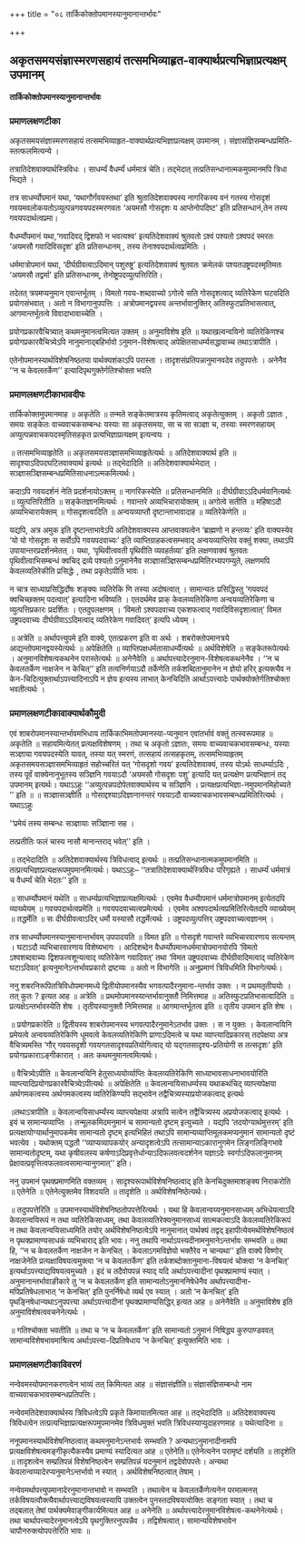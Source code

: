 +++
title = "०८ तार्किकोक्तोपमानस्यानुमानान्तर्भावः"

+++


## अकृतसमयसंज्ञास्मरणसहायं तत्समभिव्याहृत-वाक्यार्थप्रत्यभिज्ञाप्रत्यक्षम् उपमानम्

**तार्किकोक्तोपमानस्यानुमानान्तर्भावः** 

### **प्रमाणलक्षणटीका**

अकृतसमयसंज्ञास्मरणसहायं तत्समभिव्याहृत-वाक्यार्थप्रत्यभिज्ञाप्रत्यक्षम् उपमानम् । संज्ञासंज्ञिसम्बन्धप्रमिति-स्तत्फलमित्यन्ये ।

तत्रातिदेशवाक्यार्थस्त्रिविधः । साधर्म्यं वैधर्म्यं धर्ममात्रं चेति। तद्भेदात् तत्प्रतिसन्धानात्मकमुपमानमपि त्रिधा भिद्यते ।

तत्र साधर्म्योपमानं यथा, ‘यथागौर्गंवयस्तथा’ इति श्रुतातिदेशवाक्यस्य
नागरिकस्य वनं गतस्य गोसदृशं गवयमवलोकयतोऽव्युत्पन्नगवयपदस्मरणवतः ‘अयमसौ गोसदृशः य आप्तेनोपदिष्ट’ इति प्रतिसन्धानं,तेन तस्य गवयपदार्थत्वप्रमा।

वैधर्म्योपमानं यथा,‘गवादिवद् द्विशफो न भवत्यश्व’ इत्यतिदेशवाक्यं
श्रुतवतो ऽश्वं पश्यतो ऽश्वपदं स्मरतः ‘अयमसौ गवादिविसदृश’ इति प्रतिसन्धानम् , तस्य तेनाश्वपदार्थत्वप्रमितिः ।

धर्ममात्रोपमानं यथा, ‘दीर्घग्रीवत्वाऽदिमान् पशुरुष्ट्र’ इत्यतिदेशवाक्यं श्रुतवतः क्रमेलकं पश्यतउष्ट्रपदस्मृतिमतः ‘अयमसौ तद्वर्मा’ इति प्रतिसन्धानम्, तेनोष्ट्रपदव्युत्पत्तिरिति।

तदेतत् त्रयमप्यनुमान एवान्तर्भूतम् । विमतो गवय-शब्दवाच्यो ऽगोत्वे सति गोसदृशत्वाद् व्यतिरेेकेण घटवदिति प्रयोगसंभवात् । अतो न विभागानुपपत्तिः । अत्रोपमानद्वयस्य अन्तर्भावानुक्तिर् अतिस्फुटप्रतिभासत्वात्, आगमान्तर्भूतत्वे विवादाभावाच्चेति ।

प्रयोगप्रकारवैचित्र्यात् कथमनुमानत्वमित्यत उक्तम् ॥ अनुमाविशेष इति ॥ यथाखल्वन्वयिनो व्यतिरेकिणश्च प्रयोगप्रकारवैचित्र्येऽपि नानुमानाद्बहिर्भावो ऽनुमान-विशेषत्वाद् अपेक्षितसाधर्म्यसद्धावाच्च तथाऽत्रापीति ।

एतेनोपमानस्यार्थविशेषनिष्ठतया पार्थक्यशंकाऽपि परास्ता । तादृशसंप्रतिपन्नानुमानवदेव तदुपपत्तेः । अनेनैव ‘‘न च केवलतर्केण’’ इत्यादिपृथगुक्तेर्गतिश्चोक्ता भवति

### **प्रमाणलक्षणटीकाभावदीपः**

तार्किकोक्तमुपमानमाह ॥ अकृतेति ॥ तन्मते सङ्केतमात्रस्य कृतिमत्वाद् अकृतेत्युक्तम् । अकृतो ऽज्ञातः , समयः सङ्केतः वाच्यवाचकसम्बन्धः यस्याः सा अकृतसमया, सा च सा सञ्ज्ञा च, तस्याः स्मरणसहायम्
अव्युत्पन्नवाचकपदस्मृतिसहकृत प्रत्यभिज्ञाप्रत्यक्षम् इत्यन्वयः ।

॥ तत्समभिव्याहृतेति ॥ अकृतसमयसञ्ज्ञासमभिव्याहृतेत्यर्थः ॥ अतिदेशवाक्यार्थ इति ॥ सादृश्याऽदिपदघटितवाक्यार्थ इत्यर्थः ॥ तद्भेदादिति ॥ अतिदेशवाक्यार्थभेदात् । सञ्ज्ञासञ्ज्ञिसम्बन्धप्रमितिसाधनाऽत्मकमित्यर्थः।

कदाऽपि गवयदर्शनं नेति प्रदर्शनायोऽक्तम् ॥ नागरिकस्येति ॥ प्रतिसन्धानमिति ॥ दीर्घग्रीवाऽऽदिधर्मवानित्यर्थः ॥ व्युत्पत्तिरितीति ॥ सङ्केतज्ञानमित्यर्थः । गवान्तरे अव्यभिचारायोक्तम् ॥ अगोत्वे सतीति ॥ महिषाऽदौ अव्यभिचारायेक्तम् ॥ गोसदृशत्वादिति ॥ अन्वयव्याप्तौ
दृष्टान्ताभावादाह ॥ व्यतिरेकेणेति ॥

यद्यपि, अत्र अमुक इति दृष्टान्ताभावेऽपि अतिदेशवाक्यस्य आप्तवाक्यत्वेन ‘ब्राह्मणो न हन्तव्यः’ इति वाक्यस्येव ‘यो यो गोसदृशः स सर्वोऽपि गवयपदवाच्यः’ इति व्याप्तिग्राहकत्वसम्भवाद् अन्वयव्याप्तिरेव वक्तुं
शक्या, तथाऽपि उपायान्तरप्रदर्शनमेतत् । यथा, ‘पृथिवीत्ववती पृथिवीति व्यवहर्तव्या’ इति लक्षणवाक्यं श्रुतवतः पृथिवीत्वाभिसम्बन्धं क्वचिद् द्रव्ये पश्यतो ऽनुमानेनैव सञ्ज्ञासञ्ज्ञिसम्बन्धप्रमितिरभ्यपगम्युते, लक्षणमपि केवलव्यतिरेकीति प्रसिद्धेः , तथा प्रकृतेऽपीति भावः ।

न चात्र साध्याप्रसिद्धिर्दोषः शङ्क्यः व्यतिरेकि णि तस्या अदोषत्वात् । सामान्यतः प्रसिद्धिस्तु ‘गयवपदं क्वचिच्छक्तम् पदत्वात्’ इत्यादिना भविष्यति । एतदर्थमेव प्राक् केवलव्यतिरेकिणा अन्वयव्यतिरेकिणा च व्युत्पत्तिप्रकारः प्रदर्शितः । एतदुपलक्षणम् । ‘विमतो ऽश्वपदवाच्य एकशफत्वाद् गवादिविसदृशात्वात्’ विमत उष्ट्रपदवाच्यः दीर्घग्रीवाऽऽदिमत्वाद् व्यतिरेकेण गवादिवत्’ इत्यपि ध्येयम् ।

॥ अत्रेति ॥ अर्थापत्त्युपमे इति वाक्ये, एतत्प्रकरण इति वा अर्थः । शबरोक्तोपमानत्रये आद्यन्तोपमानद्वयस्येत्यर्थः ॥ अपेक्षितेति ॥ व्याप्तिपक्षधर्मतासाधर्म्येत्यर्थः ॥ अर्थविशेषेति ॥ सङ्केतरूपेत्यर्थः । अनुमानविशेषत्वकथनेन परास्तेत्यर्थः ॥ अनेनैवेति ॥ अर्थापत्त्यादेरनुमान-विशेषत्वकथनेनैव । ‘‘न च केवलतर्केण नाक्षजेन न केचित्’’ इति तत्वनिर्णयाऽदौ तर्केणेति तर्कशब्दितानुमानेन न ज्ञेयो हरिर् इत्यक्त्यैव न केन-चिदित्युक्तार्थाऽपत्त्यादिनाऽपि न ज्ञेय इत्यस्य लाभात् केनचिदिति आर्थाऽपत्त्यादेः पार्थक्योक्तेर्गतिश्चोक्ता भवतीत्यर्थः ।

### **प्रमाणलक्षणटीकावाक्यार्थकौमुदी**

एवं शाबरोपमानस्यान्तर्भावमभिधाय तार्किकाभिमतोपमानस्या-प्यनुमान एवांतर्भावं वक्तुं तत्स्वरूपमाह ॥ अकृतेति ॥ सहायमित्येतत् प्रत्यक्षविशेषणम् । तथा च अकृतो ऽज्ञातः, समयः वाच्यवाचकभावसम्बन्धः, यस्याः सञ्ज्ञाया गवयपदस्येति यावत्, तस्या यत् स्मरणं, तत्सहायं तत्सहकृतम्, तत्समभिव्याहृतम् अकृतसमयसञ्ज्ञासमभिव्याहृतं सहोच्चरितं यत् ‘गोसदृशो गवय’ इत्यतिदेशवाक्यं, तस्य योऽर्थः साधर्म्याऽदिः , तस्य पूर्वं वाक्येनानुभूतस्य सञ्ज्ञिनि गवयाऽदौ ‘अयमसौ गोसदृशः पशु’ इत्यादि यत् प्रत्यक्षेण प्रत्यभिज्ञानं तद् उपमानम् इत्यर्थः। यथाऽऽहुः ‘‘अव्युत्पन्नपदोपेतवाक्यार्थस्य च सञ्ज्ञिनि ।
प्रत्यक्षप्रत्यभिज्ञा-नमुपमानमिहोच्यते ’’ इति ॥ ॥ सञ्ज्ञासञ्ज्ञीति ॥ गोसाद्दश्याऽदिज्ञानानन्तरं गवयाऽदौ वाच्यवाचकभावसम्बन्धप्रमितिरित्यर्थः । यथाऽऽहुः

‘‘प्रमेयं तस्य सम्बन्धः सञ्ज्ञायाः सञ्ज्ञिाना सह ।

तत्प्रतीतिः फलं चास्य नासौ मानान्तराद् भवेत्’’ इति ।

॥ तद्भेदादिति ॥ अतिदेशवाक्यार्थस्य त्रिविधत्वाद् इत्यर्थः ॥ तत्प्रतिसन्धानात्मकमुपमानमिति ॥ तत्प्रत्यभिज्ञाप्रत्यक्षरूपमुपमानमित्यर्थः। यथाऽऽहुः– ‘‘तत्रातिदेशवाक्यार्थस्त्रिविधः परिगृह्यते । साधर्म्यं धर्ममात्रं च वैधर्म्यं चेति भेदतः’’ इति ॥

॥ साधर्म्योपमानं यथेति ॥ साधर्म्यप्रत्यभिज्ञाप्रत्यक्षमित्यर्थः । एवमेव वैधर्म्याेपमानं धर्ममात्रोपमानम् इत्येतदपि व्याख्येयम् ॥ गवयपदार्थत्वप्रमेति ॥ गवयपदवाच्यत्वप्रमेत्यर्थः । एवमेव अश्वपदार्थत्वप्रमितिरित्येतदपि व्याख्येयम् ॥ तद्धर्मेति ॥ सः दीर्घग्रीवत्वाऽदिर् धर्मो यस्यासौ तद्धर्मेत्यर्थः । उष्ट्रपदव्युत्पत्तिर्
उष्ट्रपदवाच्यत्वज्ञानम् ।

तत्र साधर्म्योपमानस्यानुमानान्तर्भावम् उपपादयति ॥ विमत इति ॥ गोसदृशे गवान्तरे व्यभिचारवारणाय सत्यन्तम् । घटाऽदौ व्यभिचारवारणाय विशेष्यभागः । आदिशब्देन वैधर्म्योपमानधर्ममात्रोपमानयोरपि ‘विमतो ऽश्वशब्दवाच्यः द्विशफत्वशून्यत्वाद् व्यतिरेकेण गवादिवत्’ तथा ‘विमत उष्ट्रपदवाच्यः दीर्घग्रीवादिमत्वाद् व्यतिरेकेण घटाऽदिवत्’ इत्यनुमानेऽन्तर्भावप्रकारो द्रष्टव्यः ॥ अतो न विभागेति ॥ अनुप्रमाणं त्रिविधमिति विभागेत्यर्थः।

ननु शबरनिरूपितत्रिविधोपमानमध्ये द्वितीयोपमानस्यैव भगवत्पादैरनुमाना-न्तर्भाव उक्तः । न प्रथमतृतीययोः । तत् कुतः ? इत्यत आह ॥ अत्रेति ॥ प्रथमोपमानस्यान्तर्भावानुक्तौ निमित्तमाह ॥ अतिस्फुटप्रतिभासत्वादिति ॥ प्रत्यक्षेऽन्तर्भावस्येति शेषः । तृतीयस्यानुक्तौ निमित्तमाह ॥ आगमान्तर्भूतत्व इति ॥ तृतीय उपमान इति शेषः ।

॥ प्रयोगप्रकारेति ॥ द्वितीयस्य शाबरोपमानस्य भगवत्पादैरनुमानेऽतर्भाव उक्तः । स न युक्तः । केवलान्वयिनि प्रमेयत्वे अन्वयव्यतिरेकिणि धूमवत्वे केवलव्यतिरेकिणि प्राणाऽदिमत्वे च यथा व्याप्त्यादिप्रकारस् तदपेक्षया अत्र वैचित्र्यमस्ति ‘गौर् गवयसदृशी गवयगतसादृश्यप्रतियोगित्वाद् यो यद्गतसादृश्य-प्रतियोगी स तत्सदृशः’ इति प्रयोगप्रकाराऽङ्गीकारात् । अतः कथमनुमानत्वमित्यर्थः।

॥ वैचित्र्येऽपीति ॥ केवलान्वयिनि हेतुसाध्ययोर्व्याप्तिः केवलव्यतिरेकिणि साध्याभावसाधनाभावयोरिति व्याप्त्यादिप्रयोगप्रकारवैचित्र्येऽपीत्यर्थः ॥ अपेक्षितेति ॥ केवलान्वयिसाधर्म्यस्य यथाकथंचिद् व्याप्त्यपेक्षया अर्थगमकत्वस्य अर्थगमकत्वस्य व्यतिरेकिण्यपि सद्भावेन तद्वैचित्र्यस्याप्रयोजकत्वाद् इत्यर्थः

॥तथाऽत्रापीति ॥ केवलान्वयिसाधर्म्यंस्य व्याप्त्यपेक्षया अत्रापि सत्वेन तद्वैचित्र्यस्य अप्रयोजकत्वाद् इत्यर्थः । इयं च सामान्यव्याप्तिः । तन्मूलकमिदमनुमानं च सामान्यतो दृष्टम् इत्युच्यते । यद्यपि ‘तदयोग्यार्थमुत्तरम्’ इति प्रत्यक्षायोग्यार्थानुमापकमेव सामान्यतो दृष्टम् इत्यभिहितं तथाऽपि सामान्यव्याप्तिमूलकमप्यनुमानं सामान्यतो दृष्टं भवत्येव । यथोक्तम् पद्धतौ ‘‘व्याप्यव्यापकयोर् अन्यादृशत्वेऽपि तत्सामान्याऽकारानुगमेन लिङ्गलिङ्गिभावे सामान्यतोदृष्टम्, यथा कृषीवलस्य कर्षणाऽदिप्रवृत्तेर्धान्याऽदिफलवत्वदर्शनेन यज्ञाऽदेः स्वर्गाऽदिफलानुमानम् प्रेक्षावत्प्रवृत्तित्वफलवत्वसामान्यानुगमात्’’ इति।

ननु उपमानं पृथक्प्रमाणमिति वक्तव्यम् । सादृश्यरूपार्थविशेषनिष्ठत्वाद् इति केनचिदुक्तमाशङ्क्य निराकरोति ॥ एतेनेति ॥ एतेनेत्युक्तमेव विशदयति ॥ तादृशेति ॥ अर्थविशेषनिष्ठेत्यर्थः।

॥ तदुपपत्तेरिति ॥ उपमानस्यार्थविशेषनिष्ठतोपपत्तेरित्यर्थः । यथा हि केवलान्वय्यनुमानसाध्यम् अभिधेयत्वाऽदि केवलान्वयिरूपं न तथा व्यतिरेकिसाध्यम्, तथा केवलव्यतिरेक्यनुमानसाध्यं सात्मकत्वाऽदि केवलव्यतिरेकिरूपं न तथा केवलान्वयिसाध्यमिति तयोर् अर्थविशेषनिष्ठत्वेऽपि नानुमानात् पार्थक्यं तद्वद् इहापीत्येवमर्थविशेषनिष्ठत्वं न पृथक्प्रामाण्यसाधकं व्यभिचाराद् इति भावः। ननु तथापि नार्थाऽपत्त्यदीनामनुमानेऽन्तर्भावः सम्भवति ॥ तथा हि, ‘‘न च केवलतर्केण नाक्षजेन न केनचित् । केवलाऽगमविज्ञेयो भक्तैरेव न चान्यथा’’ इति वाक्ये विष्णोर् नाक्षजेनेति प्रत्यक्षाविषयत्वमुक्त्वा ‘न च केवलतर्केण’ इति तर्कशब्दोक्तानुमाना-विषयत्वं चोक्त्वा ‘न केनचित्’ इत्यर्थाऽपत्त्याद्यविषयत्वमुच्यते । इदं च तदैवोपपन्नं स्याद् यदि अर्थाऽपत्त्यादीनां पृथक्प्रामाण्यं स्यात् । अनुमानान्तर्भावाङीकारे तु ‘न च केवलतर्केण इति सामान्यतोऽनुमाननिषेधेनैव अर्थापत्त्यादीना-मपिप्रतिषेधलाभात् ‘न केनचित्’ इति पुनर्निषेधो व्यर्थ एव स्यात् । अतो ‘न केनचित्’ इति पृथङ्निषेधान्यथाऽनुपपत्त्या अर्थाऽपत्त्यादीनां पृथक्प्रामाण्यसिद्धिर् इत्यत आह ॥ अनेनैवेति ॥ अनुमाविशेष इति अनुमाविशेषत्ववचनेनेत्यर्थः ।

॥ गतिश्चोक्ता भवतीति ॥ तथा च ‘न च केवलतर्केण’ इति सामान्यतो ऽनुमानं निषिद्ध्य कुरुपाण्डववत् सामान्यविशेषभावमाश्रित्य अर्थाऽपत्त्या-दिप्रतिषेधाय ‘न केनचित्’ इत्युक्तमिति भावः ।

### **प्रमाणलक्षणटीकाविवरणं**

नन्वेवमस्योपमानकरणत्वेन भाव्यं तत् किमित्यत आह ॥ संज्ञासंज्ञीति॥ संज्ञासंज्ञिसम्बन्धो नाम वाच्यवाचकभावसम्बन्धप्रतिपत्तिः।

नन्वेवमतिदेशवाक्यार्थस्य त्रिविधत्वेऽपि प्रकृते किमायातमित्यत आह ॥ तद्भेदादिति ॥ अतिदेशवाक्यस्य त्रिविधत्वेन तत्प्रत्यभिज्ञाप्रत्यक्षरूपमुपमानमेव त्रिविधमुक्तं भवति त्रिविधस्याप्युदाहरणमाह ॥ यथेत्यादिना ॥

ननूपमानस्यार्थविशेषनिष्ठत्वात् कथमनुमानेऽन्तभार्वः सम्भवति ? अन्यथाऽनुमानादीनामपि प्रत्यक्षविशेषत्वमङ्गीकृत्यैकस्यैव प्रमाण्यं स्यादित्यत आह ॥ एतेनेति॥ एतेनेत्यनेन परामृष्टं दर्शयति ॥ तादृशेति ॥ तादृशत्वेन सम्प्रतिपन्नं विशेषनिष्ठत्वेन सम्प्रतिपन्नं यदनुमानं तद्वदेवोपपत्तेः। अन्यथा केवलान्वय्यादेरप्यनुमानेऽन्तर्भावो न स्यात् । अर्थविशेषनिष्ठत्वात् तेषाम् ।

नन्वेवमर्थापत्त्युपमानादेरनुमानान्तभावो न सम्भवति । तथात्वेन च केवलतर्केणेत्यनेन परमात्मनस् तर्कविषयत्वौक्त्यैवार्थापत्त्याद्यविषयत्वस्यापि उक्तत्वेन पुनस्तदविषयत्वोक्तिः सङ्गता स्यात् । तथा च तद्बलात् तेषां पार्थक्यमेवाङ्गीकार्यमित्यत आह ॥ अनेनेति ॥ अर्थापत्त्यादेरनुमानविशेषत्व-कथनेनेत्यर्थः। तथा चार्थापत्त्यादेरनुमानत्वेऽपि पृथगुक्तिरनुपपन्नैव । तद्विशेषत्वात्। सामान्यविशेषभावेन चापौनरुक्त्योपपत्तेरिति भावः ॥

